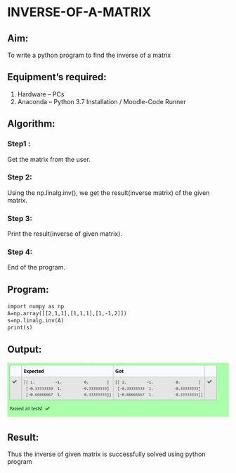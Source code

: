 # INVERSE-OF-A-MATRIX
## Aim:
To write a python program to find the inverse of a matrix
## Equipment’s required:
1. 	Hardware – PCs
2. 	Anaconda – Python 3.7 Installation / Moodle-Code Runner
## Algorithm:
### Step1 : 
Get the matrix from the user.

### Step 2:
Using the np.linalg.inv(), we get the result(inverse matrix) of the given matrix.

### Step 3: 
Print the result(inverse of given matrix).

### Step 4: 
End of the program.

## Program:
~~~
import numpy as np
A=np.array([[2,1,1],[1,1,1],[1,-1,2]]) 
s=np.linalg.inv(A)
print(s)
~~~

## Output:
![GitHub Logo](inverse.jpg)

## Result:
Thus the inverse of given matrix is successfully solved using python program

